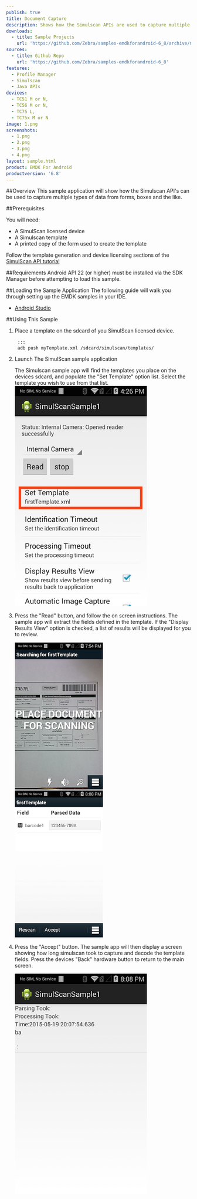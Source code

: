```yaml
---
publish: true
title: Document Capture
description: Shows how the Simulscan APIs are used to capture multiple types of data from paper forms.
downloads:
  - title: Sample Projects
    url: 'https://github.com/Zebra/samples-emdkforandroid-6_8/archive/master.zip'
sources:
  - title: Github Repo
    url: 'https://github.com/Zebra/samples-emdkforandroid-6_8'
features:
  - Profile Manager
  - Simulscan
  - Java APIs
devices:
  - TC51 M or N, 
  - TC56 M or N, 
  - TC75 L, 
  - TC75x M or N
image: 1.png
screenshots:
  - 1.png
  - 2.png
  - 3.png
  - 4.png
layout: sample.html
product: EMDK For Android
productversion: '6.8'
---
```



##Overview
This sample application will show how the Simulscan API's can be used to capture multiple types of data from forms, boxes and the like.

##Prerequisites

You will need:

* A SimulScan licensed device
* A Simulscan template
* A printed copy of the form used to create the template

Follow the template generation and device licensing sections of the [SimulScan API tutorial](/emdk-for-android/6-8/tutorial/tutSimulScanAPI)



##Requirements
Android API 22 (or higher) must be installed via the SDK Manager before attempting to load this sample.


##Loading the Sample Application
The following guide will walk you through setting up the EMDK samples in your IDE.

* [Android Studio](/emdk-for-android/6-8/guide/emdksamples_androidstudio)


##Using This Sample

1. Place a template on the sdcard of you SimulScan licensed device.

		:::
		adb push myTemplate.xml /sdcard/simulscan/templates/
	

2. Launch The SimulScan sample application
	
	The Simulscan sample app will find the templates you place on the devices sdcard, and populate the "Set Template" option list.  Select the template you wish to use from that list.
	![img](simulscanSample1.png) 


3. Press the "Read" button, and follow the on screen instructions. The sample app will extract the fields defined in the template. If the "Display Results View" option is checked, a list of results will be displayed for you to review.

	![img](simulscanSample2.png)  ![img](simulscanSample3.png)   


4. Press the "Accept" button. The sample app will then display a screen showing how long simulscan took to capture and decode the template fields. Press the devices "Back" hardware button to return to the main screen.

	![img](simulscanSample4.png) 




















